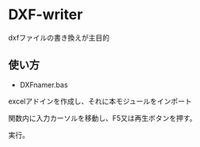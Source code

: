 # DXF-writer
dxfファイルの書き換えが主目的

## 使い方

 - DXFnamer.bas

excelアドインを作成し、それに本モジュールをインポート

関数内に入力カーソルを移動し、F5又は再生ボタンを押す。

実行。
